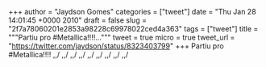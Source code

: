 
+++
author = "Jaydson Gomes"
categories = ["tweet"]
date = "Thu Jan 28 14:01:45 +0000 2010"
draft = false
slug = "2f7a78060201e2853a98228c69978022ced4a363"
tags = ["tweet"]
title = """Partiu pro #Metallica!!!!..."""
tweet = true
micro = true
tweet_url = "https://twitter.com/jaydson/status/8323403799"
+++
Partiu pro #Metallica!!!!  \,,/  \,,/  \,,/  \,,/  \,,/  \,,/  \,,/  \,,/  \,,/
